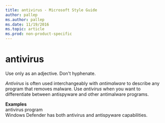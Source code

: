 ```yaml
---
title: antivirus - Microsoft Style Guide
author: pallep
ms.author: pallep
ms.date: 11/19/2016
ms.topic: article
ms.prod: non-product-specific
---
```


# antivirus

Use only as an adjective. Don't hyphenate. 

*Antivirus* is often used interchangeably with *antimalware* to describe any program that removes malware. Use *antivirus* when you want to differentiate between antispyware and other antimalware programs.

**Examples**  
antivirus program  
Windows Defender has both antivirus and antispyware capabilities. 

